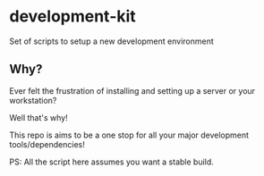 # development-kit

Set of scripts to setup a new development environment

## Why?

Ever felt the frustration of installing and setting up a server or your workstation?

Well that's why!

This repo is aims to be a one stop for all your major development tools/dependencies!

PS: All the script here assumes you want a stable build.
